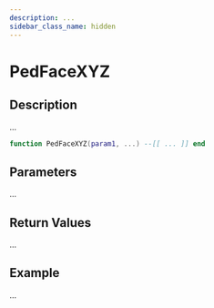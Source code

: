 ```yaml
---
description: ...
sidebar_class_name: hidden
---
```


# PedFaceXYZ

## Description

...

```lua
function PedFaceXYZ(param1, ...) --[[ ... ]] end
```

## Parameters

...

## Return Values

...

## Example

...


